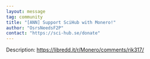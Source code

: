 ```yaml
---
layout: message
tag: community
title: "[ANN] Support SciHub with Monero!"
author: "OsrsNeedsF2P"	
contact: "https://sci-hub.se/donate"
---
```


Description: https://libredd.it/r/Monero/comments/rik317/
